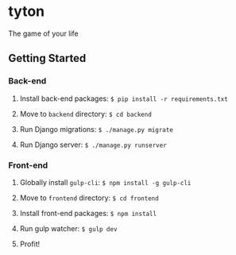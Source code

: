 # tyton
The game of your life

## Getting Started

### Back-end

1. Install back-end packages: `$ pip install -r requirements.txt`

2. Move to `backend` directory: `$ cd backend`

3. Run Django migrations: `$ ./manage.py migrate`

4. Run Django server: `$ ./manage.py runserver`

### Front-end

1. Globally install `gulp-cli`: `$ npm install -g gulp-cli`

2. Move to `frontend` directory: `$ cd frontend`

3. Install front-end packages: `$ npm install`

4. Run gulp watcher: `$ gulp dev`

5. Profit!
